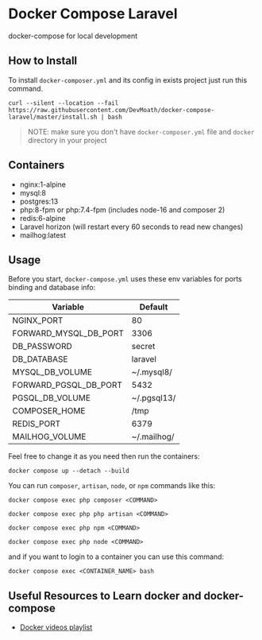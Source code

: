 # Docker Compose Laravel

docker-compose for local development

## How to Install

To install `docker-composer.yml` and its config in exists project just run this command.

```shell
curl --silent --location --fail https://raw.githubusercontent.com/DevMoath/docker-compose-laravel/master/install.sh | bash
```

> NOTE: make sure you don't have `docker-composer.yml` file and `docker` directory in your project

## Containers

* nginx:1-alpine
* mysql:8
* postgres:13
* php:8-fpm or php:7.4-fpm (includes node-16 and composer 2)
* redis:6-alpine
* Laravel horizon (will restart every 60 seconds to read new changes)
* mailhog:latest

## Usage

Before you start, `docker-compose.yml` uses these env variables for ports binding and database info:

| Variable              | Default     |
|-----------------------|-------------|
| NGINX_PORT            | 80          |
| FORWARD_MYSQL_DB_PORT | 3306        |
| DB_PASSWORD           | secret      |
| DB_DATABASE           | laravel     |
| MYSQL_DB_VOLUME       | ~/.mysql8/  |
| FORWARD_PGSQL_DB_PORT | 5432        |
| PGSQL_DB_VOLUME       | ~/.pgsql13/ |
| COMPOSER_HOME         | /tmp        |
| REDIS_PORT            | 6379        |
| MAILHOG_VOLUME        | ~/.mailhog/ |

Feel free to change it as you need then run the containers:

```shell
docker compose up --detach --build
```

You can run `composer`, `artisan`, `node`, or `npm` commands like this:

```shell
docker compose exec php composer <COMMAND>

docker compose exec php php artisan <COMMAND>

docker compose exec php npm <COMMAND>

docker compose exec php node <COMMAND>
```

and if you want to login to a container you can use this command:

```shell
docker compose exec <CONTAINER_NAME> bash
```

## Useful Resources to Learn docker and docker-compose

* [Docker videos playlist](https://www.youtube.com/playlist?list=PLWXM1Hj1xHDZOjLQdz687d8GA8YQ7fpvX)
